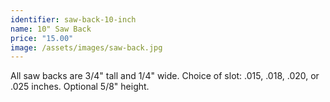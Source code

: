 ```yaml
---
identifier: saw-back-10-inch
name: 10" Saw Back
price: "15.00"
image: /assets/images/saw-back.jpg
---
```

All saw backs are 3/4" tall and 1/4" wide.  Choice of slot: .015, .018, .020, or .025 inches.  Optional 5/8" height.
